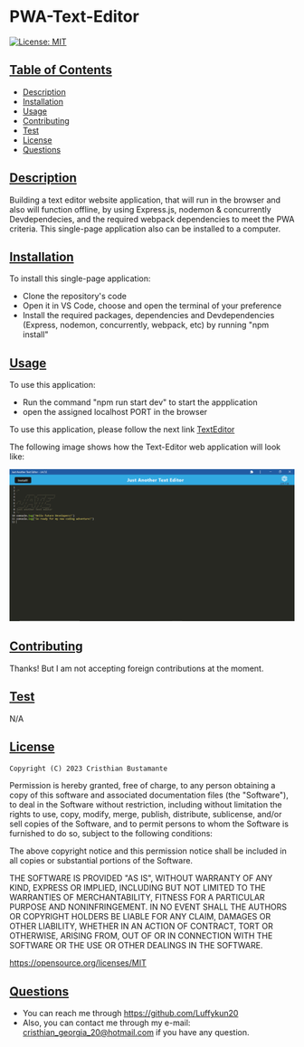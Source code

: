 # PWA-Text-Editor

[![License: MIT](https://img.shields.io/badge/License-MIT-yellow.svg)](https://opensource.org/licenses/MIT)  
  
    
## [Table of Contents](#table-of-contents)

- [Description](#description)
- [Installation](#installation)
- [Usage](#usage)
- [Contributing](#contributing)
- [Test](#test)
- [License](#license)
- [Questions](#questions)

## [Description](#table-of-contents)

Building a text editor website application, that will run in the browser and also will function offline, by using Express.js, nodemon & concurrently Devdependecies, and the required webpack dependencies to meet the PWA criteria. This single-page application also can be installed to a computer.

## [Installation](#table-of-contents)
    
To install this single-page application:

* Clone the repository's code
* Open it in VS Code, choose and open the terminal of your preference
* Install the required packages, dependencies and Devdependencies (Express, nodemon, concurrently, webpack, etc) by running "npm install"

## [Usage](#table-of-contents)
    
To use this application:
* Run the command "npm run start dev" to start the appplication
* open the assigned localhost PORT in the browser

To use this application, please follow the next link [TextEditor]()

The following image shows how the Text-Editor web application will look like:

![Text-Editor](assets/text-editor.PNG)

    
## [Contributing](#table-of-contents)

  Thanks! But I am not accepting foreign contributions at the moment.

## [Test](#table-of-contents)

N/A



## [License](#table-of-contents)


    Copyright (C) 2023 Cristhian Bustamante

   Permission is hereby granted, free of charge, to any person obtaining a copy of this software and associated documentation files (the "Software"), to deal in the Software without restriction, including without limitation the rights to use, copy, modify, merge, publish, distribute, sublicense, and/or sell copies of the Software, and to permit persons to whom the Software is furnished to do so, subject to the following conditions:

   The above copyright notice and this permission notice shall be included in all copies or substantial portions of the Software.

   THE SOFTWARE IS PROVIDED "AS IS", WITHOUT WARRANTY OF ANY KIND, EXPRESS OR IMPLIED, INCLUDING BUT NOT LIMITED TO THE WARRANTIES OF MERCHANTABILITY, FITNESS FOR A PARTICULAR PURPOSE AND NONINFRINGEMENT. IN NO EVENT SHALL THE AUTHORS OR COPYRIGHT HOLDERS BE LIABLE FOR ANY CLAIM, DAMAGES OR OTHER LIABILITY, WHETHER IN AN ACTION OF CONTRACT, TORT OR OTHERWISE, ARISING FROM, OUT OF OR IN CONNECTION WITH THE SOFTWARE OR THE USE OR OTHER DEALINGS IN THE SOFTWARE.       
   
   https://opensource.org/licenses/MIT
        
## [Questions](#table-of-contents)

- You can reach me through https://github.com/Luffykun20
- Also, you can contact me through my e-mail: [cristhian_georgia_20@hotmail.com](mailto:cristhian_georgia_20@hotmail.com) if you have any question.